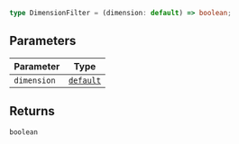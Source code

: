 ```ts
type DimensionFilter = (dimension: default) => boolean;
```

## Parameters

| Parameter | Type |
| ------ | ------ |
| `dimension` | [`default`](../classes/default.md) |

## Returns

`boolean`
